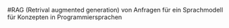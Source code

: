 #RAG (Retrival augmented generation) von Anfragen für ein Sprachmodell für Konzepten in Programmiersprachen
